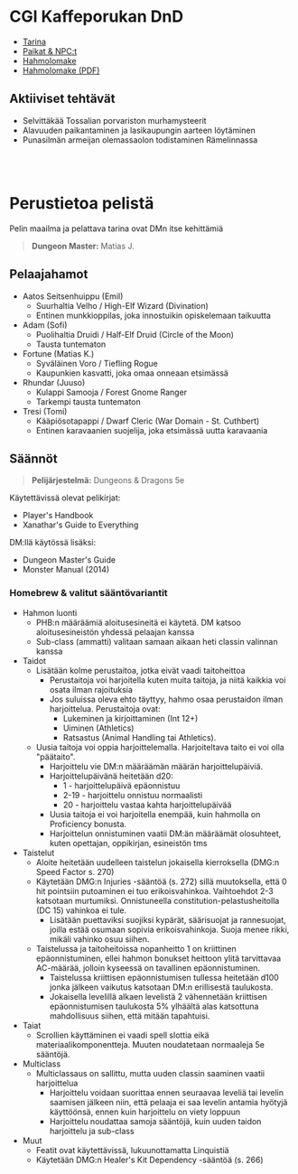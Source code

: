 # CGI Kaffeporukan DnD

- [Tarina](story/index.md)
- [Paikat & NPC:t](info/placesAndNPCs.md)
- [Hahmolomake](info/characterSheet.md)
- [Hahmolomake (PDF)](info/assets/Aatos_Seitsenhuippu.pdf)

## Aktiiviset tehtävät

- Selvittäkää Tossalian porvariston murhamysteerit
- Alavuuden paikantaminen ja lasikaupungin aarteen löytäminen
- Punasilmän armeijan olemassaolon todistaminen Rämelinnassa

</br></br>

# Perustietoa pelistä

Pelin maailma ja pelattava tarina ovat DMn itse kehittämiä

> **Dungeon Master:** Matias J.

## Pelaajahamot

- Aatos Seitsenhuippu (Emil)
    - Suurhaltia Velho / High-Elf Wizard (Divination)
    - Entinen munkkioppilas, joka innostuikin opiskelemaan taikuutta
- Adam (Sofi)
    - Puolihaltia Druidi / Half-Elf Druid (Circle of the Moon)
    - Tausta tuntematon
- Fortune (Matias K.)
    - Syväläinen Voro / Tiefling Rogue
    - Kaupunkien kasvatti, joka omaa onneaan etsimässä
- Rhundar (Juuso)
    - Kulappi Samooja / Forest Gnome Ranger
    - Tarkempi tausta tuntematon
- Tresi (Tomi)
    - Kääpiösotapappi / Dwarf Cleric (War Domain - St. Cuthbert)
    - Entinen karavaanien suojelija, joka etsimässä uutta karavaania


## Säännöt

> **Pelijärjestelmä:** Dungeons & Dragons 5e

Käytettävissä olevat pelikirjat:

- Player's Handbook
- Xanathar's Guide to Everything

DM:llä käytössä lisäksi:

- Dungeon Master's Guide
- Monster Manual (2014)

### Homebrew & valitut sääntövariantit

- Hahmon luonti
    - PHB:n määräämiä aloitusesineitä ei käytetä. DM katsoo aloitusesineistön yhdessä pelaajan kanssa
    - Sub-class (ammatti) valitaan samaan aikaan heti classin valinnan kanssa
- Taidot
    - Lisätään kolme perustaitoa, jotka eivät vaadi taitoheittoa
        - Perustaitoja voi harjoitella kuten muita taitoja, ja niitä kaikkia voi osata ilman rajoituksia
        - Jos suluissa oleva ehto täyttyy, hahmo osaa perustaidon ilman harjoittelua. Perustaitoja ovat:
            - Lukeminen ja kirjoittaminen (Int 12+)
            - Uiminen (Athletics)
            - Ratsastus (Animal Handling tai Athletics).
    - Uusia taitoja voi oppia harjoittelemalla. Harjoiteltava taito ei voi olla "päätaito".
        - Harjoittelu vie DM:n määräämän määrän harjoittelupäiviä. 
        - Harjoittelupäivänä heitetään d20: 
            - 1 - harjoittelupäivä epäonnistuu
            - 2-19 - harjoittelu onnistuu normaalisti
            - 20 - harjoittelu vastaa kahta harjoittelupäivää
        - Uusia taitoja ei voi harjoitella enempää, kuin hahmolla on Proficiency bonusta.
        - Harjoittelun onnistuminen vaatii DM:än määräämät olosuhteet, kuten opettajan, oppikirjan, esineistön tms
- Taistelut
    - Aloite heitetään uudelleen taistelun jokaisella kierroksella (DMG:n Speed Factor s. 270)
    - Käytetään DMG:n Injuries -sääntöä (s. 272) sillä muutoksella, että 0 hit pointsiin putoaminen ei tuo erikoisvahinkoa. Vaihtoehdot 2-3 katsotaan murtumiksi. Onnistuneella constitution-pelastusheitolla (DC 15) vahinkoa ei tule.
        - Lisätään puettaviksi suojiksi kypärät, säärisuojat ja rannesuojat, joilla estää osumaan sopivia erikoisvahinkoja. Suoja menee rikki, mikäli vahinko osuu siihen.
    - Taistelussa ja taitoheitoissa nopanheitto 1 on kriittinen epäonnistuminen, ellei hahmon bonukset heittoon ylitä tarvittavaa AC-määrää, jolloin kyseessä on tavallinen epäonnistuminen. 
        - Taistelussa kriittisen epäonnistumisen tullessa heitetään d100 jonka jälkeen vaikutus katsotaan DM:n erillisestä taulukosta. 
        - Jokaisella levelillä alkaen levelistä 2 vähennetään kriittisen epäonnistumisen taulukosta 5% ylhäältä alas katsottuna mahdollisuus siihen, että mitään tapahtuisi.
- Taiat
    - Scrollien käyttäminen ei vaadi spell slottia eikä materiaalikomponentteja. Muuten noudatetaan normaaleja 5e sääntöjä.
- Multiclass
    - Multiclassaus on sallittu, mutta uuden classin saaminen vaatii harjoittelua
        - Harjoittelu voidaan suorittaa ennen seuraavaa leveliä tai levelin saamisen jälkeen niin, että pelaaja ei saa levelin antamia hyötyjä käyttöönsä, ennen kuin harjoittelu on viety loppuun
        - Harjoittelu noudattaa samoja sääntöjä, kuin uuden taidon harjoittelu ja sub-class
- Muut
    - Featit ovat käytettävissä, lukuunottamatta Linquistiä
    - Käytetään DMG:n Healer's Kit Dependency -sääntöä (s. 266)